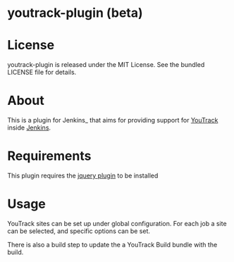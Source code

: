 youtrack-plugin (beta)
======================

# License #
youtrack-plugin is released under the MIT License. See the bundled LICENSE file for details.

# About #
This is a plugin for Jenkins_ that aims for providing support for [YouTrack](http://www.jetbrains.com/youtrack) inside [Jenkins](http://jenkins-ci.org).

# Requirements #

This plugin requires the [jquery plugin](https://wiki.jenkins-ci.org/display/JENKINS/jQuery+Plugin) to be installed

# Usage #

YouTrack sites can be set up under global configuration. For each job a site can be selected, and specific options can be
set.

There is also a build step to update the a YouTrack Build bundle with the build.

